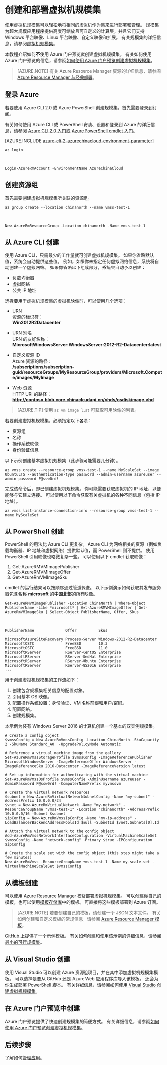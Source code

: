 <properties
    pageTitle="创建 Azure 虚拟机规模集 | Azure"
    description="使用 Azure CLI、PowerShell、模板或 Visual Studio 创建和部署 Linux 或 Windows Azure 虚拟机规模集。"
    services="virtual-machine-scale-sets"
    documentationcenter=""
    author="Thraka"
    manager="timlt"
    editor=""
    tags="azure-resource-manager"
    translationtype="Human Translation" />
<tags
    ms.assetid=""
    ms.service="virtual-machine-scale-sets"
    ms.workload="infrastructure-services"
    ms.tgt_pltfrm="na"
    ms.devlang="azurecli"
    ms.topic="article"
    ms.date="03/30/2017"
    wacn.date="05/02/2017"
    ms.author="adegeo"
    ms.sourcegitcommit="78da854d58905bc82228bcbff1de0fcfbc12d5ac"
    ms.openlocfilehash="dc829203d0b4d093bcdc004ec7444499f4692134"
    ms.lasthandoff="04/22/2017" />

# <a name="create-and-deploy-a-virtual-machine-scale-set"></a>创建和部署虚拟机规模集
使用虚拟机规模集可以轻松地将相同的虚拟机作为集来进行部署和管理。 规模集为超大规模应用程序提供高度可缩放且可自定义的计算层，并且它们支持 Windows 平台映像、Linux 平台映像、自定义映像和扩展。 有关规模集的详细信息，请参阅[虚拟机规模集](/documentation/articles/virtual-machine-scale-sets-overview/)。

本教程介绍如何**不**使用 Azure 门户预览就创建虚拟机规模集。 有关如何使用 Azure 门户预览的信息，请参阅[如何使用 Azure 门户预览创建虚拟机规模集](/documentation/articles/virtual-machine-scale-sets-portal-create/)。

>[AZURE.NOTE]
>有关 Azure Resource Manager 资源的详细信息，请参阅 [Azure Resource Manager 与经典部署](/documentation/articles/resource-manager-deployment-model/)。

## <a name="sign-in-to-azure"></a>登录 Azure

若要使用 Azure CLI 2.0 或 Azure PowerShell 创建规模集，首先需要登录到订阅。

有关如何使用 Azure CLI 或 PowerShell 安装、设置和登录到 Azure 的详细信息，请参阅 [Azure CLI 2.0 入门](https://docs.microsoft.com/zh-cn/cli/azure/get-started-with-azure-cli)或 [Azure PowerShell cmdlet 入门](https://docs.microsoft.com/zh-cn/powershell/resourcemanager/)。

[AZURE.INCLUDE [azure-cli-2-azurechinacloud-environment-parameter](../../includes/azure-cli-2-azurechinacloud-environment-parameter.md)]

    az login

<br/>

    Login-AzureRmAccount -EnvironmentName AzureChinaCloud

## <a name="create-a-resource-group"></a>创建资源组

首先需要创建虚拟机规模集所关联的资源组。

    az group create --location chinanorth --name vmss-test-1

<br/>

    New-AzureRmResourceGroup -Location chinanorth -Name vmss-test-1

## <a name="create-from-azure-cli"></a>从 Azure CLI 创建

使用 Azure CLI，只需最少的工作量就可创建虚拟机规模集。 如果你省略默认值，系统会自动提供这些值。 例如，如果你未指定任何虚拟网络信息，系统将自动创建一个虚拟网络。 如果你省略以下组成部分，系统会自动予以创建： 
- 负载均衡器
- 虚拟网络
- 公共 IP 地址

选择要用于虚拟机规模集的虚拟机映像时，可以使用几个选项：

- URN  
资源的标识符：  
**Win2012R2Datacenter**

- URN 别名  
URN 的友好名称：  
**MicrosoftWindowsServer:WindowsServer:2012-R2-Datacenter:latest**

- 自定义资源 ID  
Azure 资源的路径：  
**/subscriptions/subscription-guid/resourceGroups/MyResourceGroup/providers/Microsoft.Compute/images/MyImage**

- Web 资源  
HTTP URI 的路径：  
**http://contoso.blob.core.chinacloudapi.cn/vhds/osdiskimage.vhd**

>[AZURE.TIP]
>使用 `az vm image list` 可获取可用映像的列表。

若要创建虚拟机规模集，必须指定以下各项：

- 资源组 
- 名称
- 操作系统映像
- 身份验证信息 

以下示例创建基本虚拟机规模集（此步骤可能需要几分钟）。

    az vmss create --resource-group vmss-test-1 --name MyScaleSet --image UbuntuLTS --authentication-type password --admin-username azureuser --admin-password P@ssw0rd!

完成该命令后，即已创建虚拟机规模集。 你可能需要获取虚拟机的 IP 地址，以便能够与它建立连接。 可以使用以下命令获取有关虚拟机的各种不同信息（包括 IP 地址）。 

    az vmss list-instance-connection-info --resource-group vmss-test-1 --name MyScaleSet

## <a name="create-from-powershell"></a>从 PowerShell 创建

PowerShell 的用法比 Azure CLI 更复杂。 Azure CLI 为网络相关的资源（例如负载均衡器、IP 地址和虚拟网络）提供默认值，而 PowerShell 则不提供。 使用 PowerShell 引用映像也略微复杂一些。 可以使用以下 cmdlet 获取映像：

1. Get-AzureRMVMImagePublisher
2. Get-AzureRMVMImageOffer
3. Get-AzureRmVMImageSku

cmdlet 的运行结果可以按顺序通过管道传送。 以下示例演示如何获取其发布服务器包含名称 **microsoft** 的**中国北部**的所有映像。

    Get-AzureRMVMImagePublisher -Location ChinaNorth | Where-Object PublisherName -Like *microsoft* | Get-AzureRMVMImageOffer | Get-AzureRmVMImageSku | Select-Object PublisherName, Offer, Skus

<br/>

    PublisherName              Offer          Skus
    -------------              -----          ----
    MicrosoftAzureSiteRecovery Process-Server Windows-2012-R2-Datacenter
    MicrosoftOSTC              FreeBSD        10.3
    MicrosoftOSTC              FreeBSD        11.0
    MicrosoftRServer           RServer-CentOS Enterprise
    MicrosoftRServer           RServer-RedHat Enterprise
    MicrosoftRServer           RServer-Ubuntu Enterprise
    MicrosoftRServer           RServer-WS2016 Enterprise
    ...

用于创建虚拟机规模集的工作流如下：

1. 创建包含规模集相关信息的配置对象。
2. 引用基本 OS 映像。
3. 配置操作系统设置：身份验证、VM 名称前缀和用户/密码。
4. 配置网络。
5. 创建规模集。

本示例为装有 Windows Server 2016 的计算机创建一个基本的双实例规模集。

    # Create a config object
    $vmssConfig = New-AzureRmVmssConfig -Location ChinaNorth -SkuCapacity 2 -SkuName Standard_A0  -UpgradePolicyMode Automatic

    # Reference a virtual machine image from the gallery
    Set-AzureRmVmssStorageProfile $vmssConfig -ImageReferencePublisher MicrosoftWindowsServer -ImageReferenceOffer WindowsServer -ImageReferenceSku 2016-Datacenter -ImageReferenceVersion latest

    # Set up information for authenticating with the virtual machine
    Set-AzureRmVmssOsProfile $vmssConfig -AdminUsername azureuser -AdminPassword P@ssw0rd! -ComputerNamePrefix myvmssvm

    # Create the virtual network resources
    $subnet = New-AzureRmVirtualNetworkSubnetConfig -Name "my-subnet" -AddressPrefix 10.0.0.0/24
    $vnet = New-AzureRmVirtualNetwork -Name "my-network" -ResourceGroupName "vmss-test-1" -Location "chinanorth" -AddressPrefix 10.0.0.0/16 -Subnet $subnet
    $ipConfig = New-AzureRmVmssIpConfig -Name "my-ip-address" -LoadBalancerBackendAddressPoolsId $null -SubnetId $vnet.Subnets[0].Id

    # Attach the virtual network to the config object
    Add-AzureRmVmssNetworkInterfaceConfiguration -VirtualMachineScaleSet $vmssConfig -Name "network-config" -Primary $true -IPConfiguration $ipConfig

    # Create the scale set with the config object (this step might take a few minutes)
    New-AzureRmVmss -ResourceGroupName vmss-test-1 -Name my-scale-set -VirtualMachineScaleSet $vmssConfig

## <a name="create-from-a-template"></a>从模板创建

可以使用 Azure Resource Manager 模板部署虚拟机规模集。 可以创建你自己的模板，也可以使用[模板存储库](https://www.github.com/Azure/azure-quickstart-templates/)中的模板。 可直接将这些模板部署到 Azure 订阅。

>[AZURE.NOTE]
>若要创建自己的模板，请创建一个 JSON 文本文件。 有关如何创建和自定义模板的常规信息，请参阅 [Azure Resource Manager 模板](/documentation/articles/resource-group-authoring-templates/)。

[GitHub 上](https://github.com/gatneil/mvss/tree/minimum-viable-scale-set)提供了一个示例模板。 有关如何创建和使用该示例的详细信息，请参阅[最小的可行规模集](/documentation/articles/virtual-machine-scale-sets-mvss-start/)。

## <a name="create-from-visual-studio"></a>从 Visual Studio 创建

使用 Visual Studio 可以创建 Azure 资源组项目，并在其中添加虚拟机规模集模板。 可以选择是要从 GitHub 还是 Azure Web 应用程序库导入该模板。 还会为你生成部署 PowerShell 脚本。 有关详细信息，请参阅[如何使用 Visual Studio 创建虚拟机规模集](/documentation/articles/virtual-machine-scale-sets-vs-create/)。

## <a name="create-from-the-azure-portal-preview"></a>在 Azure 门户预览中创建

Azure 门户预览提供了快速创建规模集的简便方式。 有关详细信息，请参阅[如何使用 Azure 门户预览创建虚拟机规模集](/documentation/articles/virtual-machine-scale-sets-portal-create/)。

## <a name="next-steps"></a>后续步骤

了解如何[管理应用](/documentation/articles/virtual-machine-scale-sets-deploy-app/)。

<!--Update_Description: wording update-->